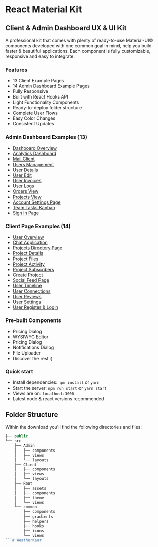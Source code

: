 # React Material Kit

## Client & Admin Dashboard UX & UI Kit

A professional kit that comes with plenty of ready-to-use Material-UI© components developed with one common goal in mind, help you build faster & beautiful applications. Each component is fully customizable, responsive and easy to integrate.

### Features
- 13 Client Example Pages
- 14 Admin Dashboard Example Pages 
- Fully Responsive
- Built with React Hooks API
- Light Functionality Components
- Ready-to-deploy folder structure
- Complete User Flows
- Easy Color Changes
- Consistent Updates

### Admin Dashboard Examples (13)

* [Dashboard Overview](https://react-material-kit.devias.io/admin/home)
* [Analytics Dashboard](https://react-material-kit.devias.io/admin/analytics)
* [Mail Client](https://react-material-kit.devias.io/admin/mail)
* [Users Management](https://react-material-kit.devias.io/admin/management/customers)
* [User Details](https://react-material-kit.devias.io/admin/management/customers/ekaterina-tankova/summary)
* [User Edit](https://react-material-kit.devias.io/admin/management/customers/ekaterina-tankova/summary)
* [User Invoices](https://react-material-kit.devias.io/admin/management/customers/ekaterina-tankova/invoices)
* [User Logs](https://react-material-kit.devias.io/admin/management/customers/ekaterina-tankova/logs)
* [Orders View](https://react-material-kit.devias.io/admin/management/orders)
* [Projects View](https://react-material-kit.devias.io/admin/management/projects)
* [Account Settings Page](https://react-material-kit.devias.io/admin/settings)
* [Team Tasks Kanban](https://react-material-kit.devias.io/admin/team-tasks)
* [Sign In Page](https://react-material-kit.devias.io/admin/sign-in)

### Client Page Examples (14)

 * [User Overview](https://react-material-kit.devias.io/client/home)
 * [Chat Application](https://react-material-kit.devias.io/client/chat)
 * [Projects Directory Page](https://react-material-kit.devias.io/client/projects)
 * [Project Details](https://react-material-kit.devias.io/client/projects/mella-full-screen-slider/overview)
 * [Project Files](https://react-material-kit.devias.io/client/projects/mella-full-screen-slider/files)
 * [Project Activity](https://react-material-kit.devias.io/client/projects/mella-full-screen-slider/activity)
 * [Project Subscribers](https://react-material-kit.devias.io/client/projects/mella-full-screen-slider/subscribers)
 * [Create Project](https://react-material-kit.devias.io/client/profile/kwak-seong-min/timeline)
 * [Social Feed Page](https://react-material-kit.devias.io/client/social-feed)
 * [User Timeline](https://react-material-kit.devias.io/client/profile/kwak-seong-min/timeline)
 * [User Connections﻿](https://react-material-kit.devias.io/client/profile/kwak-seong-min/timeline)
 * [User Reviews](https://react-material-kit.devias.io/client/profile/kwak-seong-min/reviews)
 * [User Settings](https://react-material-kit.devias.io/client/settings/general)
 * [User Register & Login](https://react-material-kit.devias.io/client/sign-up)

### Pre-built Components
 * Pricing Dialog
 * WYSIWYG Editor
 * Pricing Dialog
 * Notifications Dialog
 * File Uploader
 * Discover the rest :)

### Quick start   

- Install dependencies: `npm install` or `yarn`  
- Start the server:  `npm run start` or `yarn start`  
 - Views are on:  `localhost:3000` 
 - Latest node & react versions recommended



## Folder Structure  
Within the download you'll find the following directories and files:  

```javascript
├── public
└── src
	├── Admin
	│	├── components
	│	├── views
	│	└── layouts
	├── Client
	│	├── components
	│	├── views
	│	└── layouts
	├── Root
	│	├── assets
	│	├── components
	│	├── theme
	│	└── views
	└── common
		├── components
		├── gradients
		├── helpers
		├── hooks
		├── icons
		└── views
```# WeatherKaur
